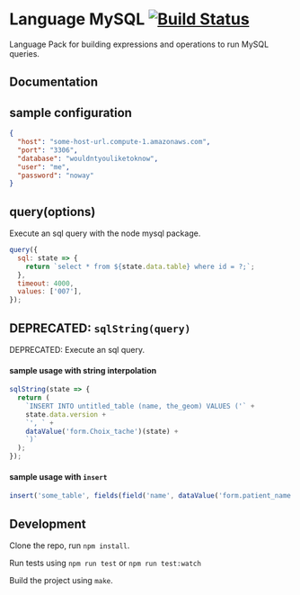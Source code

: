 # Language MySQL [![Build Status](https://travis-ci.org/OpenFn/language-mysql.svg?branch=master)](https://travis-ci.org/OpenFn/language-mysql)

Language Pack for building expressions and operations to run MySQL queries.

## Documentation

## sample configuration

```json
{
  "host": "some-host-url.compute-1.amazonaws.com",
  "port": "3306",
  "database": "wouldntyouliketoknow",
  "user": "me",
  "password": "noway"
}
```

## query(options)

Execute an sql query with the node mysql package.

```js
query({
  sql: state => {
    return `select * from ${state.data.table} where id = ?;`;
  },
  timeout: 4000,
  values: ['007'],
});
```

## DEPRECATED: `sqlString(query)`

DEPRECATED: Execute an sql query.

#### sample usage with string interpolation

```js
sqlString(state => {
  return (
    `INSERT INTO untitled_table (name, the_geom) VALUES ('` +
    state.data.version +
    `', ` +
    dataValue('form.Choix_tache')(state) +
    `)`
  );
});
```

#### sample usage with `insert`

```js
insert('some_table', fields(field('name', dataValue('form.patient_name'))));
```

## Development

Clone the repo, run `npm install`.

Run tests using `npm run test` or `npm run test:watch`

Build the project using `make`.
